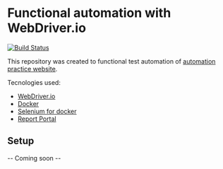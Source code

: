 # Functional automation with WebDriver.io

[![Build Status](https://travis-ci.com/luuizeduardo/wdio-automation.svg?branch=master)](https://travis-ci.com/luuizeduardo/wdio-automation)

This repository was created to functional test automation of [automation practice website](http://automationpractice.com).

Tecnologies used:
- [WebDriver.io](https://webdriver.io)
- [Docker](https://docker.com)
- [Selenium for docker](https://github.com/SeleniumHQ/docker-selenium)
- [Report Portal](https://reportportal.io/)

## Setup

-- Coming soon --